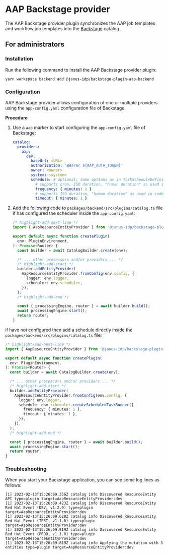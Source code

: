 # AAP Backstage provider

The AAP Backstage provider plugin synchronizes the AAP job templates and workflow job templates into the [Backstage](https://backstage.io/) catalog.

## For administrators

### Installation

Run the following command to install the AAP Backstage provider plugin:

```console
yarn workspace backend add @janus-idp/backstage-plugin-aap-backend
```

### Configuration

AAP Backstage provider allows configuration of one or multiple providers using the `app-config.yaml` configuration file of Backstage.

**Procedure**

1. Use a `aap` marker to start configuring the `app-config.yaml` file of Backstage:

   ```yaml title="app-config.yaml"
   catalog:
     providers:
       aap:
         dev:
           baseUrl: <URL>
           authorization: 'Bearer ${AAP_AUTH_TOKEN}'
           owner: <owner>
           system: <system>
           schedule: # optional; same options as in TaskScheduleDefinition
             # supports cron, ISO duration, "human duration" as used in code
             frequency: { minutes: 1 }
             # supports ISO duration, "human duration" as used in code
             timeout: { minutes: 1 }
   ```

2. Add the following code to `packages/backend/src/plugins/catalog.ts` file if has configured the scheduler inside the `app-config.yaml`:

   ```ts title="packages/backend/src/plugins/catalog.ts"
   /* highlight-add-next-line */
   import { AapResourceEntityProvider } from '@janus-idp/backstage-plugin-aap-backend';

   export default async function createPlugin(
     env: PluginEnvironment,
   ): Promise<Router> {
     const builder = await CatalogBuilder.create(env);

     /* ... other processors and/or providers ... */
     /* highlight-add-start */
     builder.addEntityProvider(
       AapResourceEntityProvider.fromConfig(env.config, {
         logger: env.logger,
         scheduler: env.scheduler,
       }),
     );
     /* highlight-add-end */

     const { processingEngine, router } = await builder.build();
     await processingEngine.start();
     return router;
   }
   ```

if have not configured then add a schedule directly inside the `packages/backend/src/plugins/catalog.ts` file:

```ts title="packages/backend/src/plugins/catalog.ts"
/* highlight-add-next-line */
import { AapResourceEntityProvider } from '@janus-idp/backstage-plugin-aap-backend';

export default async function createPlugin(
  env: PluginEnvironment,
): Promise<Router> {
  const builder = await CatalogBuilder.create(env);

  /* ... other processors and/or providers ... */
  /* highlight-add-start */
  builder.addEntityProvider(
    AapResourceEntityProvider.fromConfig(env.config, {
      logger: env.logger,
      schedule: env.scheduler.createScheduledTaskRunner({
        frequency: { minutes: 1 },
        timeout: { minutes: 1 },
      }),
    }),
  );
  /* highlight-add-end */

  const { processingEngine, router } = await builder.build();
  await processingEngine.start();
  return router;
}
```

### Troubleshooting

When you start your Backstage application, you can see some log lines as follows:

```log
[1] 2023-02-13T15:26:09.356Z catalog info Discovered ResourceEntity API type=plugin target=AapResourceEntityProvider:dev
[1] 2023-02-13T15:26:09.423Z catalog info Discovered ResourceEntity Red Hat Event (DEV, v1.2.0) type=plugin target=AapResourceEntityProvider:dev
[1] 2023-02-13T15:26:09.620Z catalog info Discovered ResourceEntity Red Hat Event (TEST, v1.1.0) type=plugin target=AapResourceEntityProvider:dev
[1] 2023-02-13T15:26:09.819Z catalog info Discovered ResourceEntity Red Hat Event (PROD, v1.1.0) type=plugin target=AapResourceEntityProvider:dev
[1] 2023-02-13T15:26:09.819Z catalog info Applying the mutation with 3 entities type=plugin target=AapResourceEntityProvider:dev
```
